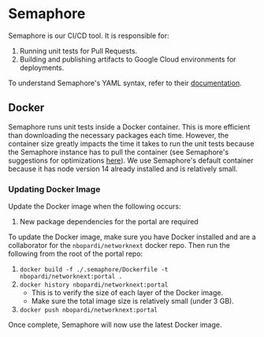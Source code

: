 # Semaphore

Semaphore is our CI/CD tool. It is responsible for:

1. Running unit tests for Pull Requests.
2. Building and publishing artifacts to Google Cloud environments for deployments.

To understand Semaphore's YAML syntax, refer to their [documentation](https://docs.semaphoreci.com/reference/pipeline-yaml-reference/).

## Docker

Semaphore runs unit tests inside a Docker container. This is more efficient than downloading the necessary packages each time.
However, the container size greatly impacts the time it takes to run the unit tests because the Semaphore instance has to pull
the container (see Semaphore's suggestions for optimizations [here](https://docs.semaphoreci.com/ci-cd-environment/custom-ci-cd-environment-with-docker/#optimizing-docker-images-for-fast-cicd)).
We use Semaphore's default container because it has node version 14 already installed and is relatively small.

### Updating Docker Image

Update the Docker image when the following occurs:

1. New package dependencies for the portal are required

To update the Docker image, make sure you have Docker installed and are a collaborator for the `nbopardi/networknext` docker repo.
Then run the following from the root of the portal repo:

1. `docker build -f ./.semaphore/Dockerfile -t nbopardi/networknext:portal .`
2. `docker history nbopardi/networknext:portal`
	- This is to verify the size of each layer of the Docker image.
	- Make sure the total image size is relatively small (under 3 GB).
3. `docker push nbopardi/networknext:portal`

Once complete, Semaphore will now use the latest Docker image.
